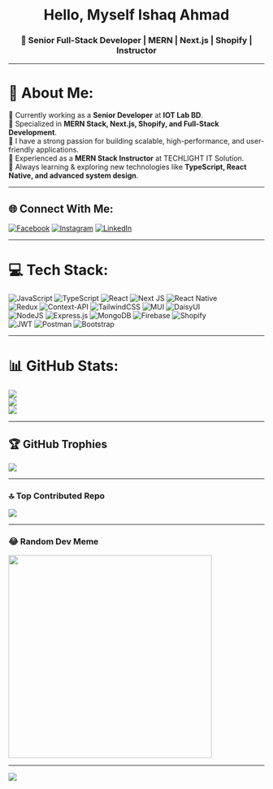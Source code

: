 <h1 align="center">Hello, Myself  Ishaq Ahmad</h1>
<h3 align="center">🚀 Senior Full-Stack Developer | MERN | Next.js | Shopify | Instructor</h3>

---

# 💫 About Me:
🔹 Currently working as a **Senior Developer** at **IOT Lab BD**.  
🔹 Specialized in **MERN Stack, Next.js, Shopify, and Full-Stack Development**.  
🔹 I have a strong passion for building scalable, high-performance, and user-friendly applications.  
🔹 Experienced as a **MERN Stack Instructor** at TECHLIGHT IT Solution.  
🔹 Always learning & exploring new technologies like **TypeScript, React Native, and advanced system design**.  

---

## 🌐 Connect With Me:
[![Facebook](https://img.shields.io/badge/Facebook-%231877F2.svg?logo=Facebook&logoColor=white)](https://facebook.com/ishaqmoonira) 
[![Instagram](https://img.shields.io/badge/Instagram-%23E4405F.svg?logo=Instagram&logoColor=white)](https://instagram.com/its_me_ahmad_ishaq) 
[![LinkedIn](https://img.shields.io/badge/LinkedIn-%230077B5.svg?logo=linkedin&logoColor=white)](https://linkedin.com/in/md-ahmad-58ba091a9/)  

---

# 💻 Tech Stack:
![JavaScript](https://img.shields.io/badge/javascript-%23323330.svg?style=for-the-badge&logo=javascript&logoColor=%23F7DF1E) 
![TypeScript](https://img.shields.io/badge/typescript-%23007ACC.svg?style=for-the-badge&logo=typescript&logoColor=white) 
![React](https://img.shields.io/badge/react-%2320232a.svg?style=for-the-badge&logo=react&logoColor=%2361DAFB) 
![Next JS](https://img.shields.io/badge/Next-black?style=for-the-badge&logo=next.js&logoColor=white) 
![React Native](https://img.shields.io/badge/react_native-%2320232a.svg?style=for-the-badge&logo=react&logoColor=%2361DAFB)  
![Redux](https://img.shields.io/badge/redux-%23593d88.svg?style=for-the-badge&logo=redux&logoColor=white) 
![Context-API](https://img.shields.io/badge/Context--Api-000000?style=for-the-badge&logo=react) 
![TailwindCSS](https://img.shields.io/badge/tailwindcss-%2338B2AC.svg?style=for-the-badge&logo=tailwind-css&logoColor=white) 
![MUI](https://img.shields.io/badge/MUI-%230081CB.svg?style=for-the-badge&logo=mui&logoColor=white) 
![DaisyUI](https://img.shields.io/badge/daisyui-5A0EF8?style=for-the-badge&logo=daisyui&logoColor=white)  
![NodeJS](https://img.shields.io/badge/node.js-6DA55F?style=for-the-badge&logo=node.js&logoColor=white) 
![Express.js](https://img.shields.io/badge/express.js-%23404d59.svg?style=for-the-badge&logo=express&logoColor=%2361DAFB) 
![MongoDB](https://img.shields.io/badge/MongoDB-%234ea94b.svg?style=for-the-badge&logo=mongodb&logoColor=white) 
![Firebase](https://img.shields.io/badge/firebase-%23039BE5.svg?style=for-the-badge&logo=firebase) 
![Shopify](https://img.shields.io/badge/Shopify-%2312100E.svg?style=for-the-badge&logo=shopify&logoColor=white)  
![JWT](https://img.shields.io/badge/JWT-black?style=for-the-badge&logo=JSON%20web%20tokens) 
![Postman](https://img.shields.io/badge/Postman-FF6C37?style=for-the-badge&logo=postman&logoColor=white) 
![Bootstrap](https://img.shields.io/badge/bootstrap-%238511FA.svg?style=for-the-badge&logo=bootstrap&logoColor=white) 

---

# 📊 GitHub Stats:
![](https://github-readme-stats.vercel.app/api?username=iahmadarish&theme=dark&hide_border=false&include_all_commits=true&count_private=true)<br/>
![](https://github-readme-streak-stats.herokuapp.com/?user=iahmadarish&theme=dark&hide_border=false)<br/>
![](https://github-readme-stats.vercel.app/api/top-langs/?username=iahmadarish&theme=dark&hide_border=false&include_all_commits=true&count_private=true&layout=compact)

---

## 🏆 GitHub Trophies
![](https://github-profile-trophy.vercel.app/?username=iahmadarish&theme=radical&no-frame=false&no-bg=true&margin-w=4)

---

### 🔝 Top Contributed Repo
![](https://github-contributor-stats.vercel.app/api?username=iahmadarish&limit=5&theme=dark&combine_all_yearly_contributions=true)

---

### 😂 Random Dev Meme
<img src='https://memer-new.vercel.app/' style="height: 400px;"/>

---

[![](https://visitcount.itsvg.in/api?id=iahmadarish&icon=0&color=0)](https://visitcount.itsvg.in)

<!-- Profile proudly crafted with GPRM ( https://gprm.itsvg.in ) -->

